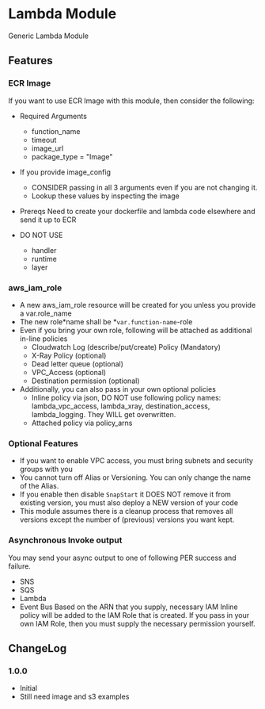 # Lambda Module
Generic Lambda Module

## Features
### ECR Image
If you want to use ECR Image with this module, then consider the following:
- Required Arguments
  - function_name
  - timeout
  - image_url
  - package_type = "Image"
- If you provide image_config
  - CONSIDER passing in all 3 arguments even if you are not changing it. 
  - Lookup these values by inspecting the image

- Prereqs
Need to create your dockerfile and lambda code elsewhere and send it up to ECR

- DO NOT USE
  - handler
  - runtime
  - layer
### aws_iam_role
- A new aws_iam_role resource will be created for you unless you provide a var.role_name
- The new role*name shall be *`var.function-name`-role
- Even if you bring your own role, following will be attached as additional in-line policies
  - Cloudwatch Log (describe/put/create) Policy (Mandatory)
  - X-Ray Policy (optional)
  - Dead letter queue (optional)
  - VPC_Access (optional)
  - Destination permission (optional)
- Additionally, you can also pass in your own optional policies
  - Inline policy via json, DO NOT use following policy names: lambda_vpc_access, lambda_xray, destination_access, lambda_logging. They WILL get overwritten. 
  - Attached policy via policy_arns

### Optional Features
- If you want to enable VPC access, you must bring subnets and security groups with you
- You cannot turn off Alias or Versioning. You can only change the name of the Alias.
- If you enable then disable `SnapStart` it DOES NOT remove it from existing version, you must also deploy a NEW version of your code
- This module assumes there is a cleanup process that removes all versions except the number of (previous) versions you want kept. 

### Asynchronous Invoke output
You may send your async output to one of following PER success and failure.
- SNS
- SQS
- Lambda
- Event Bus
Based on the ARN that you supply, necessary IAM Inline policy will be added to the IAM Role that is created. If you pass in your own IAM Role, then you must supply the necessary permission yourself. 

## ChangeLog
### 1.0.0 
- Initial
- Still need image and s3 examples

